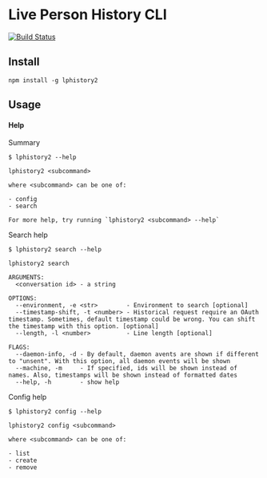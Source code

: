 # Live Person History CLI

[![Build Status](https://app.travis-ci.com/paaragon/lphistory2.svg?branch=main)](https://app.travis-ci.com/paaragon/lphistory2)

## Install

```
npm install -g lphistory2
```

## Usage

#### Help

Summary

```
$ lphistory2 --help

lphistory2 <subcommand>

where <subcommand> can be one of:

- config
- search

For more help, try running `lphistory2 <subcommand> --help`
```

Search help

```
$ lphistory2 search --help

lphistory2 search

ARGUMENTS:
  <conversation id> - a string

OPTIONS:
  --environment, -e <str>        - Environment to search [optional]
  --timestamp-shift, -t <number> - Historical request require an OAuth timestamp. Sometimes, default timestamp could be wrong. You can shift the timestamp with this option. [optional]
  --length, -l <number>          - Line length [optional]

FLAGS:
  --daemon-info, -d - By default, daemon avents are shown if different to "unsent". With this option, all daemon events will be shown
  --machine, -m     - If specified, ids will be shown instead of names. Also, timestamps will be shown instead of formatted dates
  --help, -h        - show help
```

Config help

```
$ lphistory2 config --help

lphistory2 config <subcommand>

where <subcommand> can be one of:

- list
- create
- remove
```
